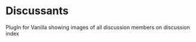 Discussants
===========

PlugIn for Vanilla showing images of all discussion members on discussion index
